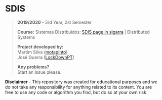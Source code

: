 # SDIS

> **2019/2020** - 3rd Year, 2st Semester
>
> **Course:** Sistemas Distribuidos: [SDIS page in sigarra](https://sigarra.up.pt/feup/en/ucurr_geral.ficha_uc_view?pv_ocorrencia_id=4364513) | Distributed Systems
>
> **Project developed by:**\
> Martim Silva ([motapinto](https://github.com/motapinto)) \
> José Guerra ([LockDownPT](https://github.com/LockDownPT))
>
> **Any problems?**\
> Start an Issue please.

**Disclaimer** - This repository was created for educational purposes and we do not take any responsibility for anything related to its content. You are free to use any code or algorithm you find, but do so at your own risk.
